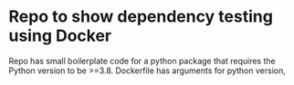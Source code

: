 # Repo to show dependency testing using Docker

Repo has small boilerplate code for a python package that requires the Python version to be >=3.8.
Dockerfile has arguments for python version, 
